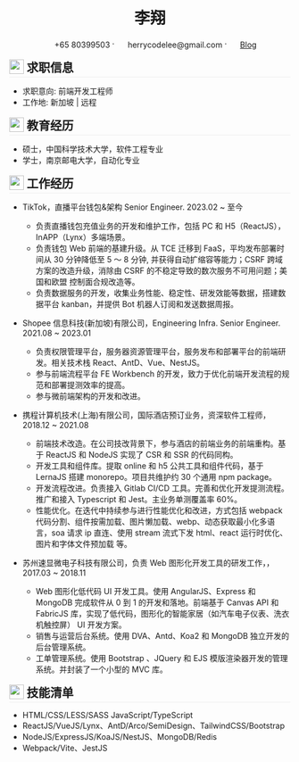  <center>
     <h1>李翔</h1>
     <div>
         <span>
             <img src="assets/phone-solid.svg" width="16px" style="vertical-align:middle">
             <span style="vertical-align:middle">+65 80399503</span>
         </span>
         ·
         <span>
             <img src="assets/envelope-solid.svg" width="16px" style="vertical-align:middle">
             <span style="vertical-align:middle">herrycodelee@gmail.com</span>
         </span>
         ·
         <span>
             <img src="assets/rss-solid.svg" width="16px" style="vertical-align:middle">
             <a href="https://ustclx.github.io/" style="vertical-align:middle">Blog</a>
         </span>
     </div>
 </center>

<h2 style="margin:16px 0 0 0;padding-bottom:3px;border-bottom:1px solid rgb(238, 238, 238)">
    <img src="assets/info-circle-solid.svg"  width="26px" style="vertical-align:middle">
    <span style="vertical-align:middle">求职信息</span>
</h2>

- 求职意向: 前端开发工程师
- 工作地: 新加坡 | 远程

<h2 style="margin:16px 0 0 0;padding-bottom:3px;border-bottom:1px solid rgb(238, 238, 238)">
    <img src="assets/graduation-cap-solid.svg"  width="26px" style="vertical-align:middle">
    <span style="vertical-align:middle">教育经历</span>
</h2>

- 硕士，中国科学技术大学，软件工程专业
- 学士，南京邮电大学，自动化专业

<h2 style="margin:16px 0 0 0;padding-bottom:3px;border-bottom:1px solid rgb(238, 238, 238)">
    <img src="assets/briefcase-solid.svg"  width="26px" style="vertical-align:middle">
    <span style="vertical-align:middle">工作经历</span>
</h2>

- TikTok，直播平台钱包&架构 Senior Engineer. 2023.02 ~ 至今

  - 负责直播钱包充值业务的开发和维护工作，包括 PC 和 H5（ReactJS），InAPP（Lynx）多端场景。
  - 负责钱包 Web 前端的基建升级。从 TCE 迁移到 FaaS，平均发布部署时间从 30 分钟降低至 5 ～ 8 分钟, 并获得自动扩缩容等能力；CSRF 跨域方案的改造升级，消除由 CSRF 的不稳定导致的数次服务不可用问题；美国和欧盟 控制面合规改造等。
  - 负责数据服务的开发，收集业务性能、稳定性、研发效能等数据，搭建数据平台 kanban，并提供 Bot 机器人订阅和发送数据周报。

- Shopee 信息科技(新加坡)有限公司，Engineering Infra. Senior Engineer. 2021.08 ~ 2023.01

  - 负责权限管理平台，服务器资源管理平台，服务发布和部署平台的前端研发。相关技术栈 React、AntD、Vue、NestJS。
  - 参与前端流程平台 FE Workbench 的开发，致力于优化前端开发流程的规范和部署提测效率的提高。
  - 参与微前端架构的开发和改进。

- 携程计算机技术(上海)有限公司，国际酒店预订业务，资深软件工程师，2018.12 ~ 2021.08

  - 前端技术改造。在公司技改背景下，参与酒店的前端业务的前端重构。基于 ReactJS 和 NodeJS 实现了 CSR 和 SSR 的代码同构。
  - 开发工具和组件库。提取 online 和 h5 公共工具和组件代码，基于 LernaJS 搭建 monorepo。项目共维护约 30 个通用 npm package。
  - 开发流程改进。负责接入 Gitlab CI/CD 工具。完善和优化开发提测流程。推广和接入 Typescript 和 Jest。主业务单测覆盖率 60%。
  - 性能优化。在迭代中持续参与进行性能优化和改进，方式包括 webpack 代码分割、组件按需加载、图片懒加载、webp、动态获取最小化多语言，soa 请求 ip 直连、使用 stream 流式下发 html、react 运行时优化、图片和字体文件预加载 等。

- 苏州速显微电子科技有限公司，负责 Web 图形化开发工具的研发工作，，2017.03 ~ 2018.11

  - Web 图形化低代码 UI 开发工具。使用 AngularJS、Express 和 MongoDB 完成软件从 0 到 1 的开发和落地。前端基于 Canvas API 和 FabricJS 库，实现了低代码，图形化的智能家居（如汽车电子仪表、洗衣机触控屏） UI 开发方案。
  - 销售与运营后台系统。使用 DVA、Antd、Koa2 和 MongoDB 独立开发的后台管理系统。
  - 工单管理系统。使用 Bootstrap 、JQuery 和 EJS 模版渲染器开发的管理系统。并封装了一个小型的 MVC 库。

<h2 style="margin:16px 0 0 0;padding-bottom:3px;border-bottom:1px solid rgb(238, 238, 238)">
    <img src="assets/tools-solid.svg"  width="26px"  style="vertical-align:middle">
    <span style="vertical-align:middle">技能清单</span>
</h2>

- HTML/CSS/LESS/SASS JavaScript/TypeScript
- ReactJS/VueJS/Lynx、AntD/Arco/SemiDesign、TailwindCSS/Bootstrap
- NodeJS/ExpressJS/KoaJS/NestJS、MongoDB/Redis
- Webpack/Vite、JestJS
